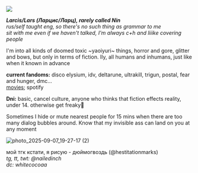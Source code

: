 ![](https://komarev.com/ghpvc/?username=nailedinch&color=e382c5)  

***Larcis/Lars (Ларцис/Ларц), rarely called Nin***  
*rus/self taught eng, so there's no such thing as grammar to me*   
*sit with me even if we haven't talked, I'm always c+h and liiike covering people*      

I'm into all kinds of doomed toxic ~yaoiyuri~ things, horror and gore, glitter and bows, but only in terms of fiction. Ily, all humans and inhumans, just like when it known in advance

**current fandoms:**
disco elysium, idv, deltarune, ultrakill, trigun, postal, fear and hunger, dmc...  
[movies](https://boxd.it/81CFL); spotify

**Dni:**
basic, cancel culture, anyone who thinks that fiction effects reality, under 14. otherwise get freaky💝 

Sometimes I hide or mute nearest people for 15 mins when there are too many dialog bubbles around. Know that my invisible ass can land on you at any moment

![photo_2025-09-07_19-27-17 (2)](https://github.com/user-attachments/assets/17ab5f8e-549c-4c58-93e7-b23f0b475d79)

мой тгк кстати, я рисую - дюймогвоздь (@hestitationmarks)  
 *tg, tt, twt: @nailedinch*                                
*dc: whitecocoaa*  
